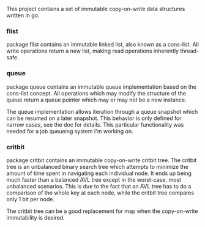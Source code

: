 This project contains a set of immutable copy-on-write data structures written in go.

### flist
package flist contains an immutable linked list, also known as a cons-list.  All write operations return a new list, 
making read operations inherently thread-safe.

### queue
package queue contains an immutable queue implementation based on the cons-list concept.  All operations which may modify the
structure of the queue return a queue pointer which may or may not be a new instance.

The queue implementation allows iteration through a queue snapshot which can be resumed on a later snapshot.  This behavior is only defined
for narrow cases, see the doc for details.  This particular functionality was needed for a job queueing system I'm working on.

### critbit
package critbit contains an immutable copy-on-write critbit tree.  The critbit tree is an unbalanced binary search tree which attempts to minimize the amount of time spent in navigating each individual node.  It ends up being much faster than a balanced AVL tree except in the worst-case, most unbalanced scenarios.  This is due to the fact that an AVL tree has to do a comparison of the whole key at each node, while the critbit tree compares only 1 bit per node.

The critbit tree can be a good replacement for map when the copy-on-write immutability is desired.